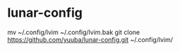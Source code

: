 # lunar-config
mv ~/.config/lvim ~/.config/lvim.bak
git clone https://github.com/yuuba/lunar-config.git ~/.config/lvim/
